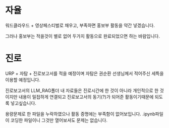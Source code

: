 # 자율

워드클라우드 + 영상페스티벌로 채우고, 부족하면 홍보부 활동을 약간 넣겠습니다. 

그러나 홍보부는 적을것이 별로 없어 두가지 활동으로 완료되었으면 하는 바람입니다.


# 진로

URP + 자탐 + 진로보고서를 적을 예정이며 자탐은 권순환 선생님께서 적어주신 세특을 이용할 예정입니다.

진로보고서의 LLM_RAG폴더 내 자료들은 진로시간에 한 것이 아니라 개인적으로 한 것이지만 내용이 밀접하게 연결되고 진로보고서의 동기(?)가 되어준 활동이기때문에 되도록 넣고싶습니다. 

용량문제로 한 파일을 누락하였으나 활동 증명에는 부족함이 없어보입니다. .ipynb파일이 코딩한 파일이니 그것만 열어보셔도 문제는 없습니다.

